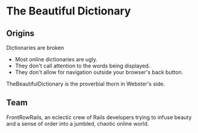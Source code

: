 # The Beautiful Dictionary

## Origins

Dictionaries are broken

- Most online dictionaries are ugly. 
- They don't call attention to the words being displayed.
- They don't allow for navigation outside your browser's back button.

TheBeautifulDictionary is the proverbial thorn in Webster's  side.

## Team

FrontRowRails, an eclectic crew of Rails developers trying to infuse beauty and a sense of order into a jumbled, chaotic online world. 